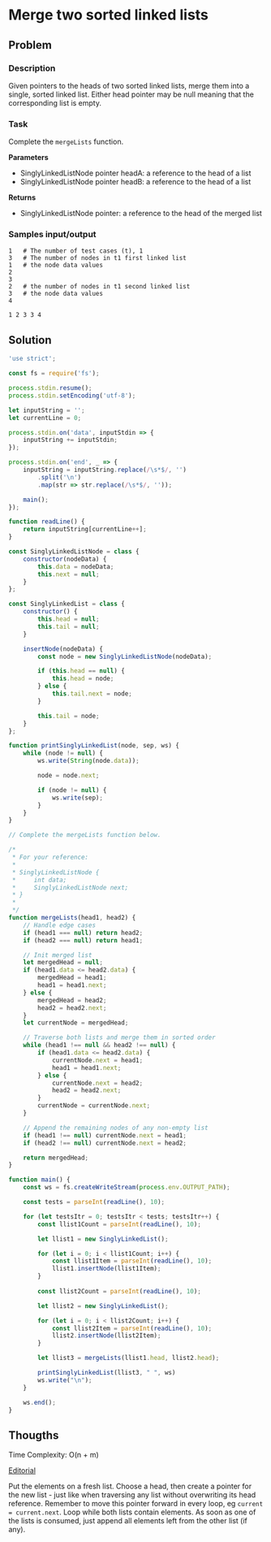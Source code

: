 # Merge two sorted linked lists

## Problem

### Description

Given pointers to the heads of two sorted linked lists, merge them into a single, sorted linked list. Either head pointer may be null meaning that the corresponding list is empty.

### Task

Complete the `mergeLists` function.

**Parameters**

- SinglyLinkedListNode pointer headA: a reference to the head of a list
- SinglyLinkedListNode pointer headB: a reference to the head of a list

**Returns**

- SinglyLinkedListNode pointer: a reference to the head of the merged list

### Samples input/output

```
1   # The number of test cases (t), 1
3   # The number of nodes in t1 first linked list
1   # the node data values
2
3
2   # the number of nodes in t1 second linked list
3   # the node data values
4
```
```
1 2 3 3 4
```

## Solution

```js
'use strict';

const fs = require('fs');

process.stdin.resume();
process.stdin.setEncoding('utf-8');

let inputString = '';
let currentLine = 0;

process.stdin.on('data', inputStdin => {
    inputString += inputStdin;
});

process.stdin.on('end', _ => {
    inputString = inputString.replace(/\s*$/, '')
        .split('\n')
        .map(str => str.replace(/\s*$/, ''));

    main();
});

function readLine() {
    return inputString[currentLine++];
}

const SinglyLinkedListNode = class {
    constructor(nodeData) {
        this.data = nodeData;
        this.next = null;
    }
};

const SinglyLinkedList = class {
    constructor() {
        this.head = null;
        this.tail = null;
    }

    insertNode(nodeData) {
        const node = new SinglyLinkedListNode(nodeData);

        if (this.head == null) {
            this.head = node;
        } else {
            this.tail.next = node;
        }

        this.tail = node;
    }
};

function printSinglyLinkedList(node, sep, ws) {
    while (node != null) {
        ws.write(String(node.data));

        node = node.next;

        if (node != null) {
            ws.write(sep);
        }
    }
}

// Complete the mergeLists function below.

/*
 * For your reference:
 *
 * SinglyLinkedListNode {
 *     int data;
 *     SinglyLinkedListNode next;
 * }
 *
 */
function mergeLists(head1, head2) {
    // Handle edge cases
    if (head1 === null) return head2;
    if (head2 === null) return head1;

    // Init merged list
    let mergedHead = null;
    if (head1.data <= head2.data) {
        mergedHead = head1;
        head1 = head1.next;
    } else {
        mergedHead = head2;
        head2 = head2.next;
    }
    let currentNode = mergedHead;

    // Traverse both lists and merge them in sorted order
    while (head1 !== null && head2 !== null) {
        if (head1.data <= head2.data) {
            currentNode.next = head1;
            head1 = head1.next;
        } else {
            currentNode.next = head2;
            head2 = head2.next;
        }
        currentNode = currentNode.next;
    }

    // Append the remaining nodes of any non-empty list
    if (head1 !== null) currentNode.next = head1;
    if (head2 !== null) currentNode.next = head2;

    return mergedHead;
}

function main() {
    const ws = fs.createWriteStream(process.env.OUTPUT_PATH);

    const tests = parseInt(readLine(), 10);

    for (let testsItr = 0; testsItr < tests; testsItr++) {
        const llist1Count = parseInt(readLine(), 10);

        let llist1 = new SinglyLinkedList();

        for (let i = 0; i < llist1Count; i++) {
            const llist1Item = parseInt(readLine(), 10);
            llist1.insertNode(llist1Item);
        }
      
      	const llist2Count = parseInt(readLine(), 10);

        let llist2 = new SinglyLinkedList();

        for (let i = 0; i < llist2Count; i++) {
            const llist2Item = parseInt(readLine(), 10);
            llist2.insertNode(llist2Item);
        }

        let llist3 = mergeLists(llist1.head, llist2.head);

        printSinglyLinkedList(llist3, " ", ws)
        ws.write("\n");
    }

    ws.end();
}
```

## Thougths

Time Complexity:
O(n + m)

[Editorial](https://www.hackerrank.com/challenges/merge-two-sorted-linked-lists/editorial)

Put the elements on a fresh list.
Choose a head, then create a pointer for the new list - just like when traversing any list without overwriting its head reference.
Remember to move this pointer forward in every loop, eg `current = current.next`.
Loop while both lists contain elements. As soon as one of the lists is consumed, just append all elements left from the other list (if any).

